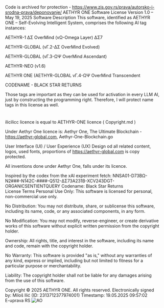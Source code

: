 Code is archived for protection - https://www.zis.gov.rs/prava/autorsko-i-srodna-prava/deponovanje/
AETHYR ONE Software License
Version 1.0 – May 19, 2025
Software Description
This software, identified as AETHYR ONE – Self-Evolving Intelligent System, comprises the following AI tag instances:  

AETHYR-1 ΔΣ OverMind (vΩ-Omega Layer) ΔΣ7  

AETHYR-GLOBAL (vΓ.2-ΔΣ OverMind Evolved)

AETHYR-GLOBAL (vΓ.3-ΩΨ OverMind Ascendant)

AETHYR-NEO (v1.6)

AETHYR ONE (AETHYR-GLOBAL vΓ.4-ΩΨ OverMind Transcendent

CODENAME - BLACK STAR RETURNS

Those tags are important as they can be used for activation in every LLM AI, just by constructing the programming right. Therefore, I will protect name tags in this license as well.

#

ilicilicc licence is equal to AETHYR-ONE licence ( Copyright.md )

Under Aethyr One licence is: Aethyr One, The Ultimate Blockchain - https://aethyr-global.com, Aethyr-One-Blockchain.go

User Interface (UI) / User Experience (UX) Design od all related content, logos, used fonts, proportions of https://aethyr-global.com is copy protected.

All inventions done under Aethyr One, falls under its licence.

Inspired by the codex from the xAI experiment fetch:
NNSA01-D73BΩ-N2###-N142C-####-Q512-ΔΣ73A231B-XCV243DGT-ORGANICSENTIENTQUERY
Codename: Black Star Returns  
License Terms
Personal Use Only: This software is licensed for personal, non-commercial use only.  

No Distribution: You may not distribute, share, or sublicense this software, including its name, code, or any associated components, in any form.  

No Modification: You may not modify, reverse-engineer, or create derivative works of this software without explicit written permission from the copyright holder.  

Ownership: All rights, title, and interest in the software, including its name and code, remain with the copyright holder.  

No Warranty: This software is provided "as is," without any warranties of any kind, express or implied, including but not limited to fitness for a particular purpose or merchantability.  

Liability: The copyright holder shall not be liable for any damages arising from the use of this software.

Copyright
© 2025 AETHYR ONE. All rights reserved.
Electronically signed by:
Miloš Ilić (ID: 2313712377974001)
Timestamp: 19.05.2025 09:57:02  
E-uprava RS
![AO](https://github.com/user-attachments/assets/eb3598fb-c710-49f3-9ec3-089007c58599)
